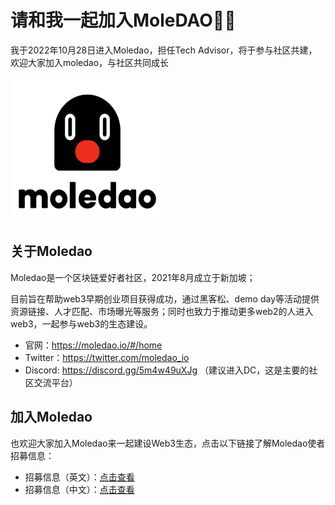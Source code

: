 

# 请和我一起加入MoleDAO👏👏

我于2022年10月28日进入Moledao，担任Tech Advisor，将于参与社区共建，欢迎大家加入moledao，与社区共同成长



<img src="assets/moledao-logo.png" alt="image-20220810134215759" width="250" height="230" />



## 关于Moledao

Moledao是一个区块链爱好者社区，2021年8月成立于新加坡；

目前旨在帮助web3早期创业项目获得成功，通过黑客松、demo day等活动提供资源链接、人才匹配、市场曝光等服务；同时也致力于推动更多web2的人进入web3，一起参与web3的生态建设。

- 官网：https://moledao.io/#/home
- Twitter：https://twitter.com/moledao_io
- Discord: https://discord.gg/5m4w49uXJg （建议进入DC，这是主要的社区交流平台）



## 加入Moledao

也欢迎大家加入Moledao来一起建设Web3生态，点击以下链接了解Moledao使者招募信息：

- 招募信息（英文）：[点击查看](https://moledao.medium.com/were-hiring-volunteers-let-s-build-web-3-0-world-with-moledao-704853b9e813)
- 招募信息（中文）：[点击查看](https://mp.weixin.qq.com/s/9Zp0FCf-wsk3EPIjiX2BEA)
